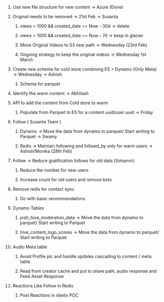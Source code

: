 1.  Use new file structure for new content → Azure (Done)

2.  Original needs to be removed → 21st Feb → Susanta

    1.  views \< 1000 && created_date \>= Now - 30d → delete

    2.  views \< 1000 && created_date \>= Now - 7d → keep in glacier

    3.  Move Original Videos to S3 new path → Wednesday (23rd Feb)

    4.  Ongoing strategy to keep the original videos → Wednesday 1st
        March

3.  Create new schema for cold store combining ES + Dynamo (Only Meta) →
    Wednesday → Ashish

    1.  Schema for parquet

4.  Identify the warm content → Abhilash

5.  API to add the content from Cold store to warm

    1.  Populate from Parquet to ES for a content uuid/user uuid →
        Friday

6.  Follow ( Susanta Team )

    1.  Dynamo → Move the data from dynamo to parquet/ Start writing to
        Parquet → Swamy

    2.  Redis → Maintain following and follwed_by only for warm users →
        Ashish/Monika (28th Feb)

7.  Follow → Reduce gratification follows for old data (Sohanvir)

    1.  Reduce the number for new users

    2.  Increase count for old users and remove bots

8.  Remove redis for contact sync

    1.  Go with basic recommendations

9.  Dynamo Tables

    1.  josh_hive_moderation_data → Move the data from dynamo to
        parquet/ Start writing to Parquet

    2.  hive_content_logo_scores → Move the data from dynamo to parquet/
        Start writing to Parquet

10. Audio Meta table

    1.  Avoid Profile pic and handle updates cascading to content / meta
        table

    2.  Read from creator cache and put to share path, audio response
        and Feed Asset Response

11. Reactions Like Follow in Redis

    1.  Post Reactions in obelix POC
